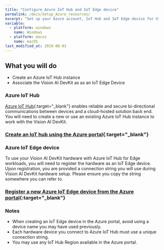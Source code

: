 ```yaml
---
title: "Configure Azure IoT Hub and IoT Edge device"
permalink: /docs/Setup_Azure_resources/
excerpt: "Set up your Azure account, IoT Hub and IoT Edge device for Vision AI Dev Kit"
variable:
  - platform: windows
    name: Windows
  - platform: macos
    name: macOS
last_modified_at: 2019-08-03
---
```


## What you will do

* Create an Azure IoT Hub instance
* Associate the Vision AI DevKit as as an IoT Edge Device

### Azure IoT Hub

[Azure IoT Hub](https://docs.microsoft.com/en-us/azure/iot-hub/about-iot-hub){:target="_blank"} enables reliable and secure bi-directional communications between devices and a cloud-hosted solution back end. You will need to create a new or use an existing Azure IoT Hub instance to work with the Vision AI DevKit.

### [Create an IoT hub using the Azure portal](https://docs.microsoft.com/en-us/azure/iot-hub/iot-hub-create-through-portal#create-an-iot-hub){:target="_blank"}

### Azure IoT Edge device

To use your Vision AI DevKit hardware with Azure IoT Hub for Edge workloads, you will need to register the hardware as an IoT Edge device. Upon registration, you are provided a connection string you will use during Vision AI DevKit hardware setup. Please ensure you  copy the string somewhere you can refer to.

### [Register a new Azure IoT Edge device from the Azure portal](https://docs.microsoft.com/en-us/azure/iot-edge/how-to-register-device-portal#create-a-device){:target="_blank"}

### Notes

* When creating an IoT Edge device in the Azure portal, avoid using a device name you may have used previously.
* Each hardware device you connect to Azure IoT Hub must use a unique connection string.
* You may use any IoT Hub Region available in the Azure portal.
